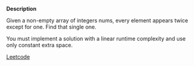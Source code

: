 **Description**

Given a non-empty array of integers nums, every element appears twice except for one. Find that single one.

You must implement a solution with a linear runtime complexity and use only constant extra space.

[Leetcode](https://leetcode.com/problems/single-number/description/?envType=study-plan-v2&envId=top-interview-150)
